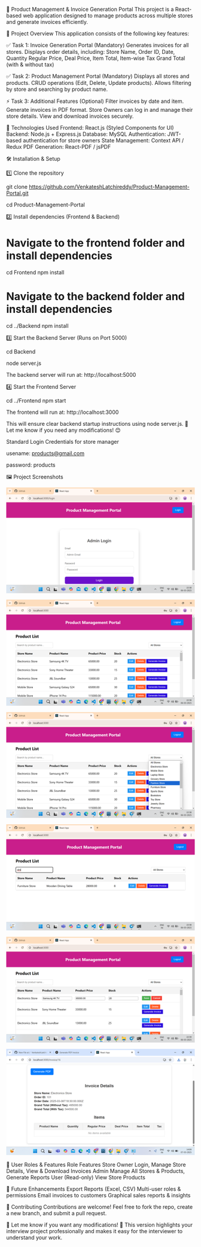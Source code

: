 📌 Product Management & Invoice Generation Portal
This project is a React-based web application designed to manage products across multiple stores and generate invoices efficiently.

📝 Project Overview
This application consists of the following key features:

✅ Task 1: Invoice Generation Portal (Mandatory)
Generates invoices for all stores.
Displays order details, including:
Store Name, Order ID, Date, Quantity
Regular Price, Deal Price, Item Total, Item-wise Tax
Grand Total (with & without tax)

✅ Task 2: Product Management Portal (Mandatory)
Displays all stores and products.
CRUD operations (Edit, Delete, Update products).
Allows filtering by store and searching by product name.

⚡ Task 3: Additional Features (Optional)
Filter invoices by date and item.
Generate invoices in PDF format.
Store Owners can log in and manage their store details.
View and download invoices securely.

🎯 Technologies Used
Frontend: React.js (Styled Components for UI)
Backend: Node.js + Express.js
Database: MySQL
Authentication: JWT-based authentication for store owners
State Management: Context API / Redux
PDF Generation: React-PDF / jsPDF


🛠 Installation & Setup

1️⃣ Clone the repository

git clone https://github.com/VenkateshLatchireddy/Product-Management-Portal.git

cd Product-Management-Portal


2️⃣ Install dependencies (Frontend & Backend)

# Navigate to the frontend folder and install dependencies
cd Frontend
npm install

# Navigate to the backend folder and install dependencies
cd ../Backend
npm install


3️⃣ Start the Backend Server (Runs on Port 5000)


cd Backend

node server.js

The backend server will run at: http://localhost:5000


4️⃣ Start the Frontend Server


cd ../Frontend
npm start

The frontend will run at: http://localhost:3000

This will ensure clear backend startup instructions using node server.js. 🚀
Let me know if you need any modifications! 😊

Standard Login Credentials for store manager

usename:   products@gmail.com

password:  products

🖼 Project Screenshots

![Login Page](https://raw.githubusercontent.com/VenkateshLatchireddy/Product-Management-Portal/main/Frontend/src/assets/loginpage.png)


![Products List](https://raw.githubusercontent.com/VenkateshLatchireddy/Product-Management-Portal/main/Frontend/src/assets/productlist.png)

![Stores](https://raw.githubusercontent.com/VenkateshLatchireddy/Product-Management-Portal/main/Frontend/src/assets/stores.png)

![Store Search](https://raw.githubusercontent.com/VenkateshLatchireddy/Product-Management-Portal/main/Frontend/src/assets/storesearch.png)

![Edit Product Details](https://raw.githubusercontent.com/VenkateshLatchireddy/Product-Management-Portal/main/Frontend/src/assets/editproductdetails.png)

![PDF Generation](https://raw.githubusercontent.com/VenkateshLatchireddy/Product-Management-Portal/main/Frontend/src/assets/pdfgeneration.png)


🔑 User Roles & Features
Role	Features
Store Owner	Login, Manage Store Details, View & Download Invoices
Admin	Manage All Stores & Products, Generate Reports
User (Read-only)	View Store Products

🚀 Future Enhancements
Export Reports (Excel, CSV)
Multi-user roles & permissions
Email invoices to customers
Graphical sales reports & insights

🤝 Contributing
Contributions are welcome! Feel free to fork the repo, create a new branch, and submit a pull request.



🎯 Let me know if you want any modifications! 🚀
This version highlights your interview project professionally and makes it easy for the interviewer to understand your work.
